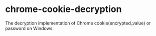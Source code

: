 # chrome-cookie-decryption
The decryption implementation of Chrome cookie(encrypted_value) or password on Windows.

